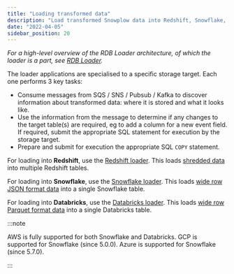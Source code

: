 ```yaml
---
title: "Loading transformed data"
description: "Load transformed Snowplow data into Redshift, Snowflake, or Databricks with specialized loader applications that handle table updates and SQL COPY operations."
date: "2022-04-05"
sidebar_position: 20
---
```


_For a high-level overview of the RDB Loader architecture, of which the loader is a part, see [RDB Loader](/docs/api-reference/loaders-storage-targets/snowplow-rdb-loader/index.md)._

The loader applications are specialised to a specific storage target. Each one performs 3 key tasks:

- Consume messages from SQS / SNS / Pubsub / Kafka to discover information about transformed data: where it is stored and what it looks like.
- Use the information from the message to determine if any changes to the target table(s) are required, eg to add a column for a new event field. If required, submit the appropriate SQL statement for execution by the storage target.
- Prepare and submit for execution the appropriate SQL `COPY` statement.

For loading into **Redshift**, use the [Redshift loader](/docs/api-reference/loaders-storage-targets/snowplow-rdb-loader/loading-transformed-data/redshift-loader/index.md). This loads [shredded data](/docs/api-reference/loaders-storage-targets/snowplow-rdb-loader/transforming-enriched-data/index.md#shredded-data) into multiple Redshift tables.

For loading into **Snowflake**, use the [Snowflake loader](/docs/api-reference/loaders-storage-targets/snowplow-rdb-loader/loading-transformed-data/snowflake-loader/index.md). This loads [wide row JSON format data](/docs/api-reference/loaders-storage-targets/snowplow-rdb-loader/transforming-enriched-data/index.md#wide-row-format) into a single Snowflake table. 

For loading into **Databricks**, use the [Databricks loader](/docs/api-reference/loaders-storage-targets/snowplow-rdb-loader/loading-transformed-data/databricks-loader/index.md). This loads [wide row Parquet format data](/docs/api-reference/loaders-storage-targets/snowplow-rdb-loader/transforming-enriched-data/index.md#wide-row-format) into a single Databricks table.

:::note

AWS is fully supported for both Snowflake and Databricks. GCP is supported for Snowflake (since 5.0.0). Azure is supported for Snowflake (since 5.7.0).

:::
